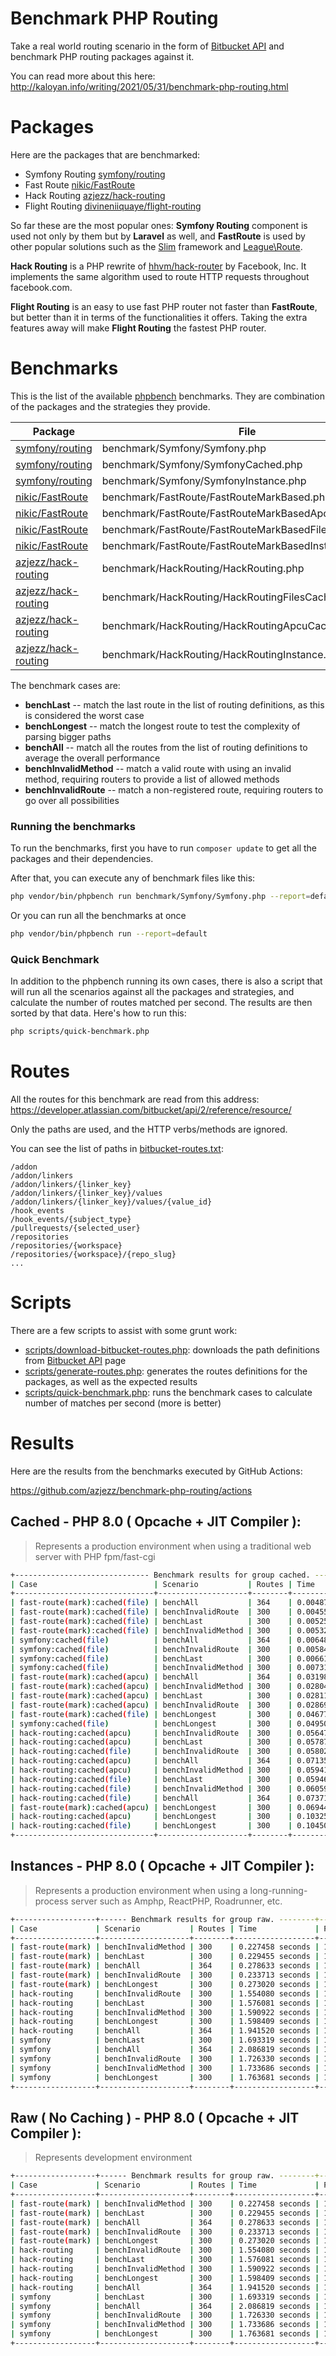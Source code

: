 # Benchmark PHP Routing

Take a real world routing scenario in the form of [Bitbucket API](https://developer.atlassian.com/bitbucket/api/2/reference/resource/) and benchmark PHP routing packages against it.

You can read more about this here: http://kaloyan.info/writing/2021/05/31/benchmark-php-routing.html

# Packages
Here are the packages that are benchmarked:

* Symfony Routing [symfony/routing](https://github.com/symfony/routing)
* Fast Route [nikic/FastRoute](https://github.com/nikic/FastRoute)
* Hack Routing [azjezz/hack-routing](https://github.com/azjezz/hack-routing)
* Flight Routing [divineniiquaye/flight-routing](https://github.com/divineniiquaye/flight-routing)

So far these are the most popular ones: **Symfony Routing** component is used not only by
them but by **Laravel** as well, and **FastRoute** is used by other popular solutions such
as the [Slim](https://github.com/slimphp/Slim) framework and [League\Route](https://github.com/thephpleague/route).

**Hack Routing** is a PHP rewrite of [hhvm/hack-router](https://github.com/hhvm/hack-router) by Facebook, Inc.
It implements the same algorithm used to route HTTP requests throughout facebook.com.

**Flight Routing** is an easy to use fast PHP router not faster than **FastRoute**, but better than it in terms of the functionalities it offers. Taking the extra features away will make **Flight Routing** the fastest PHP router.

# Benchmarks

This is the list of the available [phpbench](https://github.com/phpbench/phpbench)
benchmarks. They are combination of the packages and the strategies they provide.

| Package | File | Strategy |
|---------|------|----------|
| [symfony/routing](https://github.com/symfony/routing) | benchmark/Symfony/Symfony.php | `Symfony\Component\Routing\Matcher\UrlMatcher` |
| [symfony/routing](https://github.com/symfony/routing) | benchmark/Symfony/SymfonyCached.php | `Symfony\Component\Routing\Matcher\CompiledUrlMatcher` |
| [symfony/routing](https://github.com/symfony/routing) | benchmark/Symfony/SymfonyInstance.php | `Symfony\Component\Routing\Matcher\CompiledUrlMatcher` |
| [nikic/FastRoute](https://github.com/nikic/FastRoute) | benchmark/FastRoute/FastRouteMarkBased.php | `FastRoute\Dispatcher\MarkBased` |
| [nikic/FastRoute](https://github.com/nikic/FastRoute) | benchmark/FastRoute/FastRouteMarkBasedApcuCached.php | `FastRoute\Dispatcher\MarkBased` |
| [nikic/FastRoute](https://github.com/nikic/FastRoute) | benchmark/FastRoute/FastRouteMarkBasedFilesCached.php | `FastRoute\Dispatcher\MarkBased` |
| [nikic/FastRoute](https://github.com/nikic/FastRoute) | benchmark/FastRoute/FastRouteMarkBasedInstance.php | `FastRoute\Dispatcher\MarkBased` |
| [azjezz/hack-routing](https://github.com/azjezz/hack-routing) | benchmark/HackRouting/HackRouting.php | `HackRouting\PrefixMatchingResolver` |
| [azjezz/hack-routing](https://github.com/azjezz/hack-routing) | benchmark/HackRouting/HackRoutingFilesCached.php | `HackRouting\PrefixMatchingResolver` |
| [azjezz/hack-routing](https://github.com/azjezz/hack-routing) | benchmark/HackRouting/HackRoutingApcuCached.php | `HackRouting\PrefixMatchingResolver` |
| [azjezz/hack-routing](https://github.com/azjezz/hack-routing) | benchmark/HackRouting/HackRoutingInstance.php | `HackRouting\PrefixMatchingResolver` |

The benchmark cases are:

* **benchLast** -- match the last route in the list of routing definitions, as this is considered the worst case
* **benchLongest** -- match the longest route to test the complexity of parsing bigger paths
* **benchAll** -- match all the routes from the list of routing definitions to average the overall performance
* **benchInvalidMethod** -- match a valid route with using an invalid method, requiring routers to provide a list of allowed methods
* **benchInvalidRoute** -- match a non-registered route, requiring routers to go over all possibilities

### Running the benchmarks

To run the benchmarks, first you have to run `composer update` to get all the packages and their dependencies.

After that, you can execute any of benchmark files like this:

```sh
php vendor/bin/phpbench run benchmark/Symfony/Symfony.php --report=default 
```

Or you can run all the benchmarks at once

```sh
php vendor/bin/phpbench run --report=default
```

### Quick Benchmark

In addition to the phpbench running its own cases, there is also a script that
will run all the scenarios against all the packages and strategies, and
calculate the number of routes matched per second. The results are then sorted
by that data. Here's how to run this:

```sh
php scripts/quick-benchmark.php
```

# Routes

All the routes for this benchmark are read from this address:
https://developer.atlassian.com/bitbucket/api/2/reference/resource/

Only the paths are used, and the HTTP verbs/methods are ignored.

You can see the list of paths in [bitbucket-routes.txt](routes/bitbucket-routes.txt):

```
/addon
/addon/linkers
/addon/linkers/{linker_key}
/addon/linkers/{linker_key}/values
/addon/linkers/{linker_key}/values/{value_id}
/hook_events
/hook_events/{subject_type}
/pullrequests/{selected_user}
/repositories
/repositories/{workspace}
/repositories/{workspace}/{repo_slug}
...
```

# Scripts

There are a few scripts to assist with some grunt work:

* [scripts/download-bitbucket-routes.php](scripts/download-bitbucket-routes.php):
	downloads the path definitions from [Bitbucket API](https://developer.atlassian.com/bitbucket/api/2/reference/resource/) page
* [scripts/generate-routes.php](scripts/generate-routes.php):
	generates the routes definitions for the packages, as well as the expected results
* [scripts/quick-benchmark.php](scripts/quick-benchmark.php):
	runs the benchmark cases to calculate number of matches per second (more is better)

# Results

Here are the results from the benchmarks executed by GitHub Actions:

https://github.com/azjezz/benchmark-php-routing/actions

## Cached - PHP 8.0 ( Opcache + JIT Compiler ):

> Represents a production environment when using a traditional web server with PHP fpm/fast-cgi

```sh
+------------------------------ Benchmark results for group cached. -------------+-----------------+
| Case                          | Scenario           | Routes | Time             | Per Second      |
+-------------------------------+--------------------+--------+------------------+-----------------+
| fast-route(mark):cached(file) | benchAll           | 364    | 0.004870 seconds | 74744.279643592 |
| fast-route(mark):cached(file) | benchInvalidRoute  | 300    | 0.004553 seconds | 65889.469550192 |
| fast-route(mark):cached(file) | benchLast          | 300    | 0.005257 seconds | 57065.360544217 |
| fast-route(mark):cached(file) | benchInvalidMethod | 300    | 0.005323 seconds | 56359.903251814 |
| symfony:cached(file)          | benchAll           | 364    | 0.006487 seconds | 56111.090301003 |
| symfony:cached(file)          | benchInvalidRoute  | 300    | 0.005843 seconds | 51344.154731301 |
| symfony:cached(file)          | benchLast          | 300    | 0.006613 seconds | 45365.079136172 |
| symfony:cached(file)          | benchInvalidMethod | 300    | 0.007315 seconds | 41010.7294179   |
| fast-route(mark):cached(apcu) | benchAll           | 364    | 0.031983 seconds | 11381.082223846 |
| fast-route(mark):cached(apcu) | benchInvalidMethod | 300    | 0.028041 seconds | 10698.57243672  |
| fast-route(mark):cached(apcu) | benchLast          | 300    | 0.028118 seconds | 10669.36193666  |
| fast-route(mark):cached(apcu) | benchInvalidRoute  | 300    | 0.028699 seconds | 10453.354600738 |
| fast-route(mark):cached(file) | benchLongest       | 300    | 0.046776 seconds | 6413.5376899278 |
| symfony:cached(file)          | benchLongest       | 300    | 0.049503 seconds | 6060.2280006357 |
| hack-routing:cached(apcu)     | benchInvalidRoute  | 300    | 0.056479 seconds | 5311.7109206805 |
| hack-routing:cached(apcu)     | benchLast          | 300    | 0.057875 seconds | 5183.5926589631 |
| hack-routing:cached(file)     | benchInvalidRoute  | 300    | 0.058022 seconds | 5170.4506044494 |
| hack-routing:cached(apcu)     | benchAll           | 364    | 0.071355 seconds | 5101.2468249328 |
| hack-routing:cached(apcu)     | benchInvalidMethod | 300    | 0.059413 seconds | 5049.4036822421 |
| hack-routing:cached(file)     | benchLast          | 300    | 0.059460 seconds | 5045.4150677846 |
| hack-routing:cached(file)     | benchInvalidMethod | 300    | 0.060596 seconds | 4950.8227165779 |
| hack-routing:cached(file)     | benchAll           | 364    | 0.073712 seconds | 4938.1302127302 |
| fast-route(mark):cached(apcu) | benchLongest       | 300    | 0.069440 seconds | 4320.2686324261 |
| hack-routing:cached(apcu)     | benchLongest       | 300    | 0.103255 seconds | 2905.4273661169 |
| hack-routing:cached(file)     | benchLongest       | 300    | 0.104504 seconds | 2870.7005352228 |
+-------------------------------+--------------------+--------+------------------+-----------------+
```

## Instances - PHP 8.0 ( Opcache + JIT Compiler ):

> Represents a production environment when using a long-running-process server such as Amphp, ReactPHP, Roadrunner, etc.

```sh
+------------------+------ Benchmark results for group raw. --------+-----------------+
| Case             | Scenario           | Routes | Time             | Per Second      |
+------------------+--------------------+--------+------------------+-----------------+
| fast-route(mark) | benchInvalidMethod | 300    | 0.227458 seconds | 1318.9248114311 |
| fast-route(mark) | benchLast          | 300    | 0.229455 seconds | 1307.4459374649 |
| fast-route(mark) | benchAll           | 364    | 0.278633 seconds | 1306.377371923  |
| fast-route(mark) | benchInvalidRoute  | 300    | 0.233713 seconds | 1283.6261289062 |
| fast-route(mark) | benchLongest       | 300    | 0.273020 seconds | 1098.8204822339 |
| hack-routing     | benchInvalidRoute  | 300    | 1.554080 seconds | 193.04025415279 |
| hack-routing     | benchLast          | 300    | 1.576081 seconds | 190.34554242959 |
| hack-routing     | benchInvalidMethod | 300    | 1.590922 seconds | 188.56991282533 |
| hack-routing     | benchLongest       | 300    | 1.598409 seconds | 187.68661024245 |
| hack-routing     | benchAll           | 364    | 1.941520 seconds | 187.48195221461 |
| symfony          | benchLast          | 300    | 1.693319 seconds | 177.16687030979 |
| symfony          | benchAll           | 364    | 2.086819 seconds | 174.42816631522 |
| symfony          | benchInvalidRoute  | 300    | 1.726330 seconds | 173.77905309019 |
| symfony          | benchInvalidMethod | 300    | 1.733686 seconds | 173.04171870698 |
| symfony          | benchLongest       | 300    | 1.763681 seconds | 170.09879398395 |
+------------------+--------------------+--------+------------------+-----------------+
```

## Raw ( No Caching ) - PHP 8.0 ( Opcache + JIT Compiler ):

> Represents development environment

```sh
+------------------+------ Benchmark results for group raw. --------+-----------------+
| Case             | Scenario           | Routes | Time             | Per Second      |
+------------------+--------------------+--------+------------------+-----------------+
| fast-route(mark) | benchInvalidMethod | 300    | 0.227458 seconds | 1318.9248114311 |
| fast-route(mark) | benchLast          | 300    | 0.229455 seconds | 1307.4459374649 |
| fast-route(mark) | benchAll           | 364    | 0.278633 seconds | 1306.377371923  |
| fast-route(mark) | benchInvalidRoute  | 300    | 0.233713 seconds | 1283.6261289062 |
| fast-route(mark) | benchLongest       | 300    | 0.273020 seconds | 1098.8204822339 |
| hack-routing     | benchInvalidRoute  | 300    | 1.554080 seconds | 193.04025415279 |
| hack-routing     | benchLast          | 300    | 1.576081 seconds | 190.34554242959 |
| hack-routing     | benchInvalidMethod | 300    | 1.590922 seconds | 188.56991282533 |
| hack-routing     | benchLongest       | 300    | 1.598409 seconds | 187.68661024245 |
| hack-routing     | benchAll           | 364    | 1.941520 seconds | 187.48195221461 |
| symfony          | benchLast          | 300    | 1.693319 seconds | 177.16687030979 |
| symfony          | benchAll           | 364    | 2.086819 seconds | 174.42816631522 |
| symfony          | benchInvalidRoute  | 300    | 1.726330 seconds | 173.77905309019 |
| symfony          | benchInvalidMethod | 300    | 1.733686 seconds | 173.04171870698 |
| symfony          | benchLongest       | 300    | 1.763681 seconds | 170.09879398395 |
+------------------+--------------------+--------+------------------+-----------------+
```
